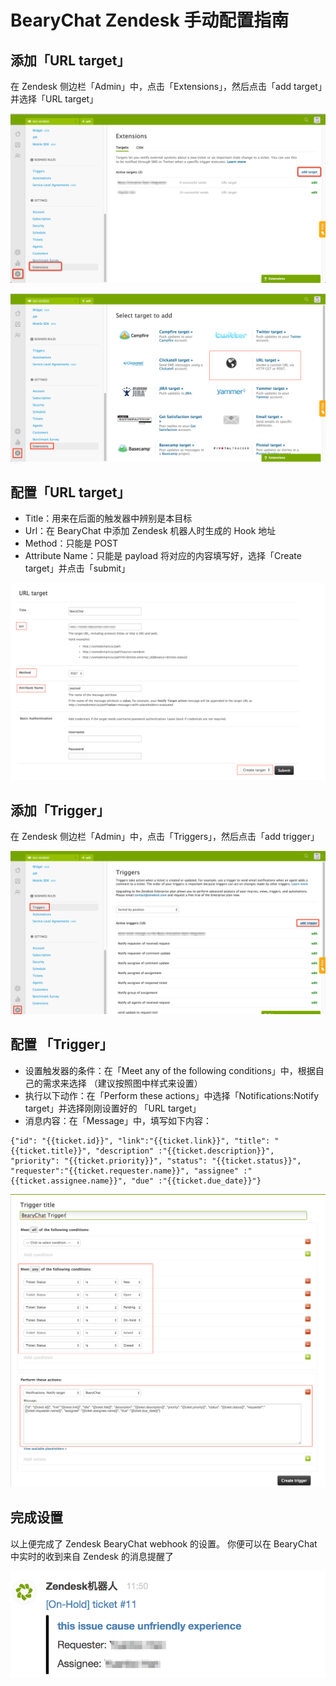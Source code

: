 # BearyChat Zendesk 手动配置指南

## 添加「URL target」

在 Zendesk 侧边栏「Admin」中，点击「Extensions」，然后点击「add target」并选择「URL target」

![](/tutorials/image/zendesk_settings_extensions.png)

![](/tutorials/image/zendesk_add_url_target.png)

## 配置「URL target」
 - Title：用来在后面的触发器中辨别是本目标
 - Url：在 BearyChat 中添加 Zendesk 机器人时生成的 Hook 地址
 - Method：只能是 POST
 - Attribute Name：只能是 payload
 将对应的内容填写好，选择「Create target」并点击「submit」

![](/tutorials/image/zendesk_config_target_url.png)

## 添加「Trigger」

在 Zendesk 侧边栏「Admin」中，点击「Triggers」，然后点击「add trigger」

![](/tutorials/image/zendesk_add_trigger.png)

## 配置 「Trigger」
 - 设置触发器的条件：在「Meet any of the following conditions」中，根据自己的需求来选择 （建议按照图中样式来设置）
 - 执行以下动作：在「Perform these actions」中选择「Notifications:Notify target」并选择刚刚设置好的 「URL target」
 - 消息内容：在「Message」中，填写如下内容：
 ```
{"id": "{{ticket.id}}", "link":"{{ticket.link}}", "title": "{{ticket.title}}", "description" :"{{ticket.description}}", "priority": "{{ticket.priority}}", "status": "{{ticket.status}}", "requester":"{{ticket.requester.name}}", "assignee" :"{{ticket.assignee.name}}", "due" :"{{ticket.due_date}}"}
 ```

![](/tutorials/image/zendesk_config_trigger.png)

##  完成设置

以上便完成了 Zendesk BearyChat webhook 的设置。 你便可以在 BearyChat 中实时的收到来自 Zendesk 的消息提醒了

![](/tutorials/image/zendesk_in_bearychat.png)

